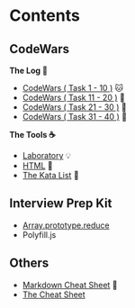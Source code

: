 # Contents

## CodeWars
**The Log :orange_book:**

- [CodeWars ( Task 1 - 10 )](./1\)%20CodeWars.js) :cat:
- [CodeWars ( Task 11 - 20 )](./2\)%20CodeWars.js) :hamster:
- [CodeWars ( Task 21 - 30 )](./3\)%20CodeWars.js) :frog:
- [CodeWars ( Task 31 - 40 )](./4\)%20CodeWars.js) :chicken:

**The Tools :coffee:**

- [Laboratory](./Laboratory.js) :bulb:
- [HTML](./index.html) :fax:
- [The Kata List](./Kata.txt) :paperclip:

## Interview Prep Kit

- [Array.prototype.reduce](./MDN%20Array.prototype.reduce.js)
- Polyfill.js

## Others

- [Markdown Cheat Sheet](./markdownCheatSheet.md) :eyes:
- [The Cheat Sheet](./cheatsheet/)
